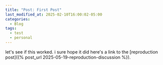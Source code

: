 ```yaml
---
title: "Post: First Post"
last_modified_at: 2025-02-10T16:00:02-05:00
categories:
  - Blog
tags:
  - test
  - personal
---
```


let's see if this worked. i sure hope it did
here's a link to the [reproduction post]({% post_url 2025-05-19-reproduction-discussion %}).
